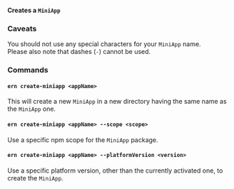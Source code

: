 **Creates a `MiniApp`**

### Caveats

You should not use any special characters for your `MiniApp` name.  
Please also note that dashes (`-`) cannot be used.

### Commands

#### `ern create-miniapp <appName>`

This will create a new `MiniApp` in a new directory having the same name as the `MiniApp` one.

#### `ern create-miniapp <appName> --scope <scope>`

Use a specific npm scope for the `MiniApp` package.

#### `ern create-miniapp <appName> --platformVersion <version>`

Use a specific platform version, other than the currently activated one, to create the `MiniApp`.